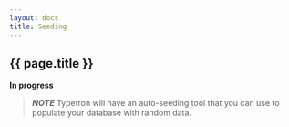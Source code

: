 ```yaml
---
layout: docs
title: Seeding
---
```


## {{ page.title }}
__In progress__

> **_NOTE_** Typetron will have an auto-seeding tool that you can use to populate your database with random data.

